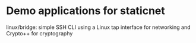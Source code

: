 # Demo applications for staticnet

linux/bridge: simple SSH CLI using a Linux tap interface for networking and Crypto++ for cryptography
